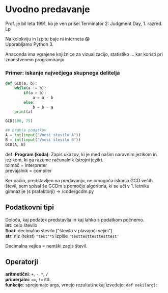 # Uvodno predavanje
Prof. je bil leta 1991, ko je ven prišel Terminator 2: Judgment Day, 1. razred. Lp  

Na kolokviju in izpitu baje ni interneta 😱  
Uporabljamo Python 3.  

Anaconda ima vgrajene knjižnice za vizualizacijo, statistiko ... kar koristi pri znanstvenem programiranju


### Primer: iskanje največjega skupnega delitelja
```py
def GCD(a, b):
    while(a != b):
        if(a > b):
            a = a - b
        else:
            b = b - a
    print(a)

GCD(100, 75)

## Branje podatkov
A = int(input("Vnesi stevilo A"))
B = int(input("Vnesi stevilo B"))
GCD(A, B)
```

def: **Program (koda)**: Zapis ukazov, ki je med našim naravnim jezikom in jezikom, ki ga razume računalnik (strojni jezik).   
tolmač = interpreter  
prevajalnik = compiler

Ker način, predstavljen na predavanju, ne omogoča iskanja GCD večih števil, sem spisal še GCDm s pomočjo algoritma, ki se uči v 1. letniku gimnazije (s prafaktorji) -> /code/gcdm.py


## Podatkovni tipi
Določa, kaj podatek predstavlja in kaj lahko s podatkom počnemo.  
**int**: celo število  
**float**: decimalno število ("število v plavajoči vejici")  
**str**: niz (tekst) `"test"*5` izpiše `'testtesttesttesttest'`  


Decimalna vejica = nemški zapis števil. 

## Operatorji
**aritmetični**: `+`, `-`, `*`, `/`  
**primerjalni**: `==`, `!=` itd.  
**funkcije**: sprejemajo args, vrnejo rezultat/nekaj izvedejo; `def neki(arg):`  

